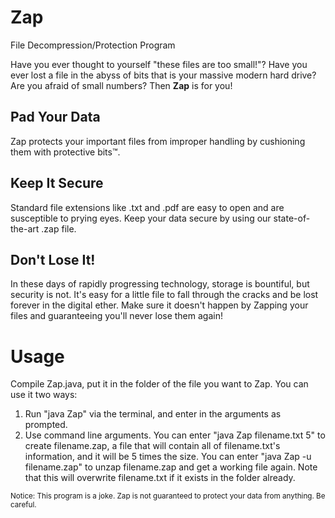 # Zap
File Decompression/Protection Program

Have you ever thought to yourself "these files are too small!"? 
Have you ever lost a file in the abyss of bits that is your massive modern hard drive?
Are you afraid of small numbers?
Then **Zap** is for you!

## Pad Your Data
Zap protects your important files from improper handling by cushioning them with protective bits™. 

## Keep It Secure
Standard file extensions like .txt and .pdf are easy to open and are susceptible to prying eyes. Keep your data secure by using our state-of-the-art .zap file.

## Don't Lose It!
In these days of rapidly progressing technology, storage is bountiful, but security is not. It's easy for a little file to fall through the cracks and be lost forever in the digital ether. Make sure it doesn't happen by Zapping your files and guaranteeing you'll never lose them again!

# Usage
Compile Zap.java, put it in the folder of the file you want to Zap. You can use it two ways:
1. Run "java Zap" via the terminal, and enter in the arguments as prompted.
2. Use command line arguments. You can enter "java Zap filename.txt 5" to create filename.zap, a file that will contain all of filename.txt's information, and it will be 5 times the size. You can enter "java Zap -u filename.zap" to unzap filename.zap and get a working file again. Note that this will overwrite filename.txt if it exists in the folder already.

<sub>Notice: This program is a joke. Zap is not guaranteed to protect your data from anything. Be careful.</sub>

